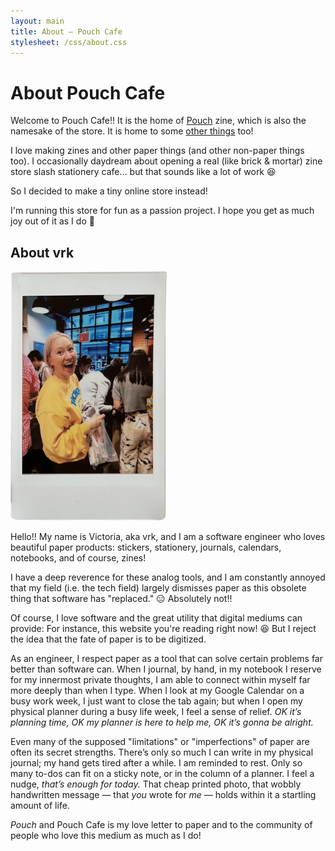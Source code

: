 ```yaml
---
layout: main
title: About — Pouch Cafe
stylesheet: /css/about.css
---
```


<div class="page">

# About Pouch Cafe

Welcome to Pouch Cafe!! It is the home of [Pouch](/pouch) zine, which is also the namesake of the store. It is home to some [other things](https://pouchcafe.gumroad.com/) too!

I love making zines and other paper things (and other non-paper things too). I occasionally daydream about opening a real (like brick & mortar) zine store slash stationery cafe... but that sounds like a lot of work 😆

So I decided to make a tiny online store instead!


I'm running this store for fun as a passion project. I hope you get as much joy out of it as I do 💖

## About vrk

<img src="/images/me-instax.png" width="250"/>

Hello!! My name is Victoria, aka vrk, and I am a software engineer who loves beautiful paper products: stickers, stationery, journals, calendars, notebooks, and of course, zines! 

I have a deep reverence for these analog tools, and I am constantly annoyed that my field (i.e. the tech field) largely dismisses paper as this obsolete thing that software has "replaced." 😑 Absolutely not!! 

Of course, I love software and the great utility that digital mediums can provide: For instance, this website you're reading right now! 😆 But I reject the idea that the fate of paper is to be digitized.

As an engineer, I respect paper as a tool that can solve certain problems far better than software can. When I journal, by hand, in my notebook I reserve for my innermost private thoughts, I am able to connect within myself far more deeply than when I type. When I look at my Google Calendar on a busy work week, I just want to close the tab again; but when I open my physical planner during a busy life week, I feel a sense of relief. _OK it’s planning time, OK my planner is here to help me, OK it’s gonna be alright._

Even many of the supposed "limitations" or "imperfections" of paper are often its secret strengths. There’s only so much I can write in my physical journal; my hand gets tired after a while. I am reminded to rest. Only so many to-dos can fit on a sticky note, or in the column of a planner. I feel a nudge, _that’s enough for today._ That cheap printed photo, that wobbly handwritten message — that _you_ wrote for _me_ — holds within it a startling amount of life.

_Pouch_ and Pouch Cafe is my love letter to paper and to the community of people who love this medium as much as I do!

</div>